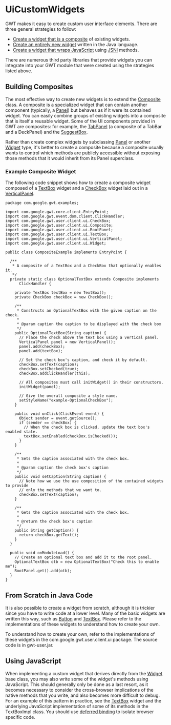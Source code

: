 UiCustomWidgets
===

GWT makes it easy to create custom user interface elements. There are three general strategies to follow:

*   [Create a widget that is a composite](#composite) of existing widgets.
*   [Create an entirely new widget](#new) written in the Java language.
*   [Create a widget that wraps JavaScript](#javascript) using [JSNI](DevGuideCodingBasics.html#DevGuideJavaScriptNativeInterface) methods.

There are numerous third party libraries that provide widgets you can integrate into your GWT module that were created using the strategies listed above.

## Building Composites<a id="composite"></a>

The most effective way to create new widgets is to extend the [Composite](/javadoc/latest/com/google/gwt/user/client/ui/Composite.html) class. A composite is a
specialized widget that can contain another component (typically, a [Panel](/javadoc/latest/com/google/gwt/user/client/ui/Panel.html)) but behaves as if it were its contained widget.
You can easily combine groups of existing widgets into a composite that is itself a reusable widget. Some of the UI components provided in GWT are composites:
for example, the [TabPanel](/javadoc/latest/com/google/gwt/user/client/ui/TabPanel.html) (a composite of a TabBar and a DeckPanel) and the
[SuggestBox](/javadoc/latest/com/google/gwt/user/client/ui/SuggestBox.html).

Rather than create complex widgets by subclassing [Panel](/javadoc/latest/com/google/gwt/user/client/ui/Panel.html) or another
[Widget](/javadoc/latest/com/google/gwt/user/client/ui/Widget.html) type,
it's better to create a composite because a composite usually wants to control which methods are publicly accessible without exposing those methods that it
would inherit from its Panel superclass.

### Example Composite Widget

The following code snippet shows how to create a composite widget composed of a [TextBox](/javadoc/latest/com/google/gwt/user/client/ui/TextBox.html) widget and a
[CheckBox](/javadoc/latest/com/google/gwt/user/client/ui/CheckBox.html) widget laid out in a [VerticalPanel](/javadoc/latest/com/google/gwt/user/client/ui/VerticalPanel.html).

```
package com.google.gwt.examples;

import com.google.gwt.core.client.EntryPoint;
import com.google.gwt.event.dom.client.ClickHandler;
import com.google.gwt.user.client.ui.CheckBox;
import com.google.gwt.user.client.ui.Composite;
import com.google.gwt.user.client.ui.RootPanel;
import com.google.gwt.user.client.ui.TextBox;
import com.google.gwt.user.client.ui.VerticalPanel;
import com.google.gwt.user.client.ui.Widget;

public class CompositeExample implements EntryPoint {

  /**
   * A composite of a TextBox and a CheckBox that optionally enables it.
   */
  private static class OptionalTextBox extends Composite implements
      ClickHandler {

    private TextBox textBox = new TextBox();
    private CheckBox checkBox = new CheckBox();

    /**
     * Constructs an OptionalTextBox with the given caption on the check.
     * 
     * @param caption the caption to be displayed with the check box
     */
    public OptionalTextBox(String caption) {
      // Place the check above the text box using a vertical panel.
      VerticalPanel panel = new VerticalPanel();
      panel.add(checkBox);
      panel.add(textBox);

      // Set the check box's caption, and check it by default.
      checkBox.setText(caption);
      checkBox.setChecked(true);
      checkBox.addClickHandler(this);

      // All composites must call initWidget() in their constructors.
      initWidget(panel);

      // Give the overall composite a style name.
      setStyleName("example-OptionalCheckBox");
    }

    public void onClick(ClickEvent event) {
      Object sender = event.getSource();
      if (sender == checkBox) {
        // When the check box is clicked, update the text box's enabled state.
        textBox.setEnabled(checkBox.isChecked());
      }
    }

    /**
     * Sets the caption associated with the check box.
     * 
     * @param caption the check box's caption
     */
    public void setCaption(String caption) {
      // Note how we use the use composition of the contained widgets to provide
      // only the methods that we want to.
      checkBox.setText(caption);
    }

    /**
     * Gets the caption associated with the check box.
     * 
     * @return the check box's caption
     */
    public String getCaption() {
      return checkBox.getText();
    }
  }

  public void onModuleLoad() {
    // Create an optional text box and add it to the root panel.
    OptionalTextBox otb = new OptionalTextBox("Check this to enable me");
    RootPanel.get().add(otb);
  }
}
```

## From Scratch in Java Code<a id="new"></a>

It is also possible to create a widget from scratch, although it is trickier since you have to write code at a lower level. Many of the basic widgets are written this way, such
as [Button](/javadoc/latest/com/google/gwt/user/client/ui/Button.html) and [TextBox](/javadoc/latest/com/google/gwt/user/client/ui/TextBox.html). Please refer to the implementations of these
widgets to understand how to create your own.

To understand how to create your own, refer to the implementations of these widgets in the com.google.gwt.user.client.ui package. The source code is in gwt-user.jar.

## Using JavaScript<a id="javascript"></a>

When implementing a custom widget that derives directly from the [Widget](/javadoc/latest/com/google/gwt/user/client/ui/Widget.html) base class, you may also write some of
the widget's methods using JavaScript. This should generally only be done as a last resort, as it becomes necessary to consider the cross-browser implications
of the native methods that you write, and also becomes more difficult to debug. For an example of this pattern in practice, see the
[TextBox](/javadoc/latest/com/google/gwt/user/client/ui/TextBox.html) widget and the underlying JavaScript implementation of some of its methods in the TextBoxImpl class.
You should use [deferred binding](DevGuideCodingBasics.html#DevGuideDeferredBinding) to isolate browser specific code.
